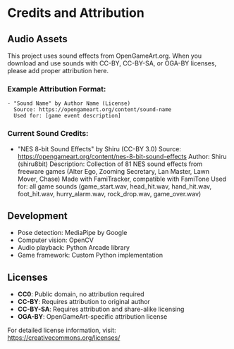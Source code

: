 # Credits and Attribution

## Audio Assets

This project uses sound effects from OpenGameArt.org. When you download and use sounds with CC-BY, CC-BY-SA, or OGA-BY licenses, please add proper attribution here.

### Example Attribution Format:
```
- "Sound Name" by Author Name (License)
  Source: https://opengameart.org/content/sound-name
  Used for: [game event description]
```

### Current Sound Credits:

- "NES 8-bit Sound Effects" by Shiru (CC-BY 3.0)
  Source: https://opengameart.org/content/nes-8-bit-sound-effects
  Author: Shiru (shiru8bit)
  Description: Collection of 81 NES sound effects from freeware games (Alter Ego, Zooming Secretary, Lan Master, Lawn Mover, Chase)
  Made with FamiTracker, compatible with FamiTone
  Used for: all game sounds (game_start.wav, head_hit.wav, hand_hit.wav, foot_hit.wav, hurry_alarm.wav, rock_drop.wav, game_over.wav)

## Development

- Pose detection: MediaPipe by Google
- Computer vision: OpenCV
- Audio playback: Python Arcade library
- Game framework: Custom Python implementation

## Licenses

- **CC0**: Public domain, no attribution required
- **CC-BY**: Requires attribution to original author
- **CC-BY-SA**: Requires attribution and share-alike licensing
- **OGA-BY**: OpenGameArt-specific attribution license

For detailed license information, visit: https://creativecommons.org/licenses/